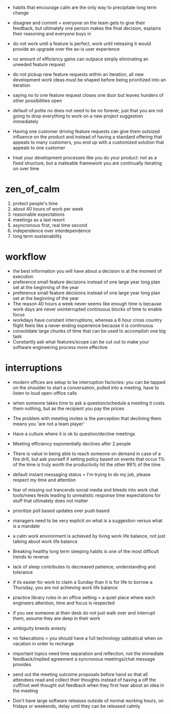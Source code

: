 - habits that encourage calm are the only way to precipitate long term change
- disagree and commit = everyone on the team gets to give their feedback, but ultimately one person makes the final decision, explains their reasoning and everyone buys in
- do not work until a feature is perfect, work until releasing it would provide an upgrade over the as-is user experience
- no amount of efficiency gains can outpace simply eliminating an uneeded feature request
- do not pickup new feature requests within an iteration, all new development work ideas must be shaped before being prioritized into an iteration
- saying no to one feature request closes one door but leaves hunders of other possibilities open
- default of polite no does not need to be no forever, just that you are not going to drop everything to work on a new project suggestion immediately
- Having one customer driving feature requests can give them outsized influence on the product and instead of having a standard offering that appeals to many customers, you end up with a customized solution that appeals to one customer


- treat your development processes like you do your product: not as a fixed structure, but a malleable framework you are continually iterating on over time


# zen_of_calm
1) protect people's time
2) about 40 hours of work per week
3) reasonable expectations
4) meetings as a last resort
5) asyncronous first, real time second
6) independence over interdependence
7) long term sustainability



# workflow
- the best information you will have about a decision is at the moment of execution
- preference small feature decisions instead of one large year long plan set at the beginning of the year
- preference small feature decisions instead of one large year long plan set at the beginning of the year
- The reason 40 hours a week never seems like enough time is because work days are never uninterrupted continuous blocks of time to enable focus
- workdays have constant interruptions, whereas a 6 hour cross country flight feels like a never ending experience because it is continuous
- consolidate large chunks of time that can be used to accomplish one big task
- Constantly ask what features/scope can be cut out to make your software engineering process more effective



# interruptions

- modern offices are setup to be interruption factories: you can be tapped on the shoulder to start a conversation, pulled into a meeting, have to listen to loud open-office calls
- when someone takes time to ask a question/schedule a meeting it costs them nothing, but as the recipient you pay the prices
- The problem with meeting invites is the perception that declining them means you 'are not a team player'
- Have a culture where it is ok to question/decline meetings
- Meeting efficiency exponentially declines after 2 people
- There is value in being able to reach someone on demand in case of a fire drill, but ask yourself if setting policy based on events that occur 1% of the time is truly worth the productivity hit the other 99% of the time



- default instant messaging status = I'm trying to do my job, please respect my time and attention
- fear of missing out trancends social media and bleeds into work chat tools/news feeds leading to unrealistic response time expectations for stuff that ultimately does not matter
- prioritize poll based updates over push based
- managers need to be very explicit on what is a suggestion versus what is a mandate
  

- a calm work environment is achieved by living work life balance, not just talking about work life balance
- Breaking healthy long term sleeping habits is one of the most difficult trends to reverse
- lack of sleep contributes to decreased patience, understanding and tolerance
- if its easier for work to claim a Sunday than it is for life to borrow a Thursday, you are not achieving work life balance


- practice library rules in an office setting = a quiet place where each engineers attention, time and focus is respected
- if you see someone at their desk do not just walk over and interrupt them, assume they are deep in their work
- ambiguity breeds aniexty
- no fakecations = you should have a full technology sabbatical when on vacation in order to recharge


- important topics need time separation and reflection, not the immediate feedback/implied agreement a syncronous meetings/chat message provides
- send out the meeting outcome proposals before hand so that all attendees read and collect their thoughts instead of having a off the cuff/not well thought out feedback when they first hear about an idea in the meeting
- Don't have large software releases outside of normal working hours, on fridays or weekends, delay until they can be released calmly